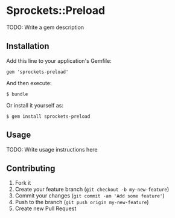 # Sprockets::Preload

TODO: Write a gem description

## Installation

Add this line to your application's Gemfile:

    gem 'sprockets-preload'

And then execute:

    $ bundle

Or install it yourself as:

    $ gem install sprockets-preload

## Usage

TODO: Write usage instructions here

## Contributing

1. Fork it
2. Create your feature branch (`git checkout -b my-new-feature`)
3. Commit your changes (`git commit -am 'Add some feature'`)
4. Push to the branch (`git push origin my-new-feature`)
5. Create new Pull Request
